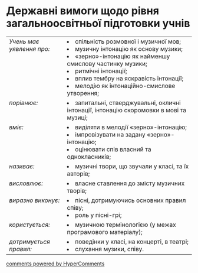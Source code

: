 <div id="hypercomments_widget" class="js-hypercomments-widget invisible"></div>

# Державні вимоги  щодо рівня загальноосвітньої підготовки учнів

<table>
<tbody>
  <tr>
    <td style="vertical-align:top !important;">
<i>Учень має уявлення про:</i><br></td>
<td><li>спільність розмовної і музичної мов; </li>
<li>музичну інтонацію як основу музики;</li>
<li>«зерно»-інтонацію як найменшу смислову частинку музики;</li>
<li>ритмічні інтонації;</li>
<li>вплив тембру на яскравість інтонації;</li>
<li>мелодію як інтонаційно-смислове утворення;</li>
</td>
</tr>
<tr>
    <td style="vertical-align:top !important;">
<i>порівнює:</i><br></td>
<td><li>запитальні, стверджувальні, окличні інтонації, інтонацію скоромовки в мові та музиці;</li></td>
</tr>
<tr>
<td style="vertical-align:top !important;">
<i>вміє:</i><br></td>
<td><li>виділяти в мелодії «зерно»-інтонацію;</li>
<li>імпровізувати на задану «зерно»-інтонацію;</li>
<li>оцінювати спів власний  та однокласників;</li></td>
</tr>
<tr>
    <td style="vertical-align:top !important;">
<i>називає:</i><br></td>
<td><li>музичні твори, що звучали у класі, та їх авторів;</li></td>
</tr>
<tr>    
    <td style="vertical-align:top !important;">
<i>висловлює:</i><br></td>
<td><li>власне ставлення до змісту музичних творів;</li></td>
</tr>
<tr>
    <td style="vertical-align:top !important;">
<i>виразно виконує:</i><br></td>
<td><li>пісні, дотримуючись основних правил співу;</li>
<li>роль у пісні-грі;</li></td>
</tr>
<tr>
    <td style="vertical-align:top !important;">
<i>користується:</i></td>
<td style="vertical-align:top !important;"><li>музичною термінологією (у межах програмового матеріалу);</li></td>
</tr>
<tr>
<td style="vertical-align:top !important;">
<i>дотримується правил:</i><br></td>
<td><li>поведінки у класі, на концерті, в театрі; </li>
<li>слухання музики, співу.</li></td>
</tr>
</tbody>
</table>

<div class="js-hypercomments-container">
    <a href="http://hypercomments.com" class="hc-link" title="comments widget">comments powered by HyperComments</a>
</div>
